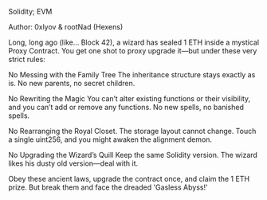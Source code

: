 Solidity; EVM

Author: 0xlyov & rootNad (Hexens)

Long, long ago (like... Block 42), a wizard has sealed 1 ETH inside a mystical Proxy Contract. You get one shot to proxy upgrade it—but under these very strict rules:

No Messing with the Family Tree The inheritance structure stays exactly as is. No new parents, no secret children.

No Rewriting the Magic You can’t alter existing functions or their visibility, and you can’t add or remove any functions. No new spells, no banished spells.

No Rearranging the Royal Closet. The storage layout cannot change. Touch a single uint256, and you might awaken the alignment demon.

No Upgrading the Wizard’s Quill Keep the same Solidity version. The wizard likes his dusty old version—deal with it.

Obey these ancient laws, upgrade the contract once, and claim the 1 ETH prize. But break them and face the dreaded 'Gasless Abyss!'
